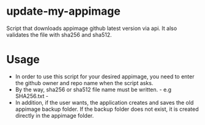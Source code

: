 # update-my-appimage
Script that downloads appimage github latest version via api. It also validates the file with sha256 and sha512.

# Usage
- In order to use this script for your desired appimage, you need to enter the github owner and repo name when the script asks. 
- By the way, sha256 or sha512 file name must be written. - e.g SHA256.txt -
- In addition, if the user wants, the application creates and saves the old appimage backup folder. If the backup folder does not exist, it is created directly in the appimage folder.

# 